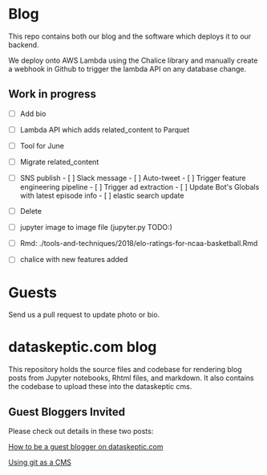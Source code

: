 # Blog

This repo contains both our blog and the software which deploys it to our backend.

We deploy onto AWS Lambda using the Chalice library and manually create a webhook in Github to trigger the lambda API on any database change.


## Work in progress

- [ ] Add bio
- [ ] Lambda API which adds related_content to Parquet
- [ ] Tool for June
- [ ] Migrate related_content
- [ ] SNS publish
		- [ ] Slack message
		- [ ] Auto-tweet
		- [ ] Trigger feature engineering pipeline
		- [ ] Trigger ad extraction
		- [ ] Update Bot's Globals with latest episode info
		- [ ] elastic search update
- [ ] Delete
- [ ] jupyter image to image file (jupyter.py TODO:)
- [ ] Rmd: ./tools-and-techniques/2018/elo-ratings-for-ncaa-basketball.Rmd
- [ ] chalice with new features added





# Guests

Send us a pull request to update photo or bio.


# dataskeptic.com blog

This repository holds the source files and codebase for rendering blog posts from Jupyter notebooks, Rhtml files, and markdown.  It also contains the codebase to upload these into the dataskeptic cms.

## Guest Bloggers Invited

Please check out details in these two posts:

[How to be a guest blogger on dataskeptic.com](http://dataskeptic.com/blog/meta/2016/how-to-be-a-guest-blogger-on-dataskeptic.com)

[Using git as a CMS](http://dataskeptic.com/blog/meta/2017/using-git-as-a-cms)

